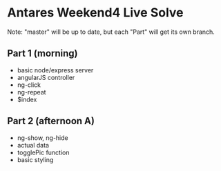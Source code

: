 Antares Weekend4 Live Solve
===

Note: "master" will be up to date, but each "Part" will get its own branch.

Part 1 (morning)
---
- basic node/express server
- angularJS controller
- ng-click
- ng-repeat
- $index

Part 2 (afternoon A)
---
- ng-show, ng-hide
- actual data
- togglePic function
- basic styling
